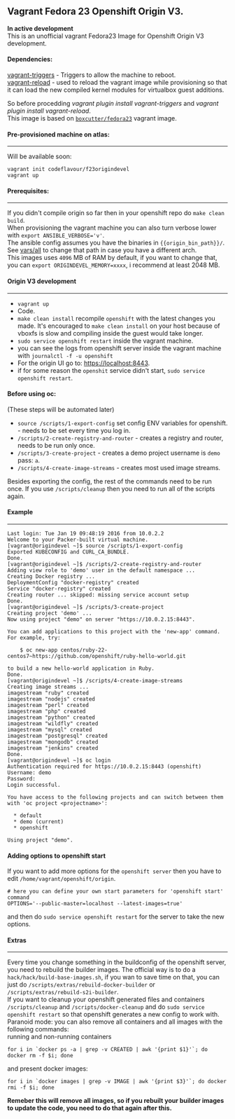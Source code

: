 Vagrant Fedora 23 Openshift Origin V3.  
---
**In active development**  
This is an unofficial vagrant Fedora23 Image for Openshift Origin V3 development.

#### Dependencies:  
[vagrant-triggers](https://github.com/emyl/vagrant-triggers) - Triggers to allow the machine to reboot.  
[vagrant-reload](https://github.com/aidanns/vagrant-reload) - used to reload the vagrant image while provisioning so that it can load the new compiled kernel modules for virtualbox guest additions.  

So before procedding *vagrant plugin install vagrant-triggers* and *vagrant plugin install vagrant-reload*.   
This image is based on [`boxcutter/fedora23`](https://atlas.hashicorp.com/boxcutter/boxes/fedora23) vagrant image.  


#### Pre-provisioned machine on atlas:
---
Will be available soon:  

```
vagrant init codeflavour/f23origindevel
vagrant up
```

#### Prerequisites:
---
If you didn't compile origin so far then in your openshift repo do `make clean build`.  
When provisioning the vagrant machine you can also turn verbose lower with `export ANSIBLE_VERBOSE='v'`.  
The ansible config assumes you have the binaries in `{{origin_bin_path}}/`.   
See [vars/all](vars/all) to change that path in case you have a different arch.  
This images uses `4096` MB of RAM by default, if you want to change that, you can `export ORIGINDEVEL_MEMORY=xxxx`, i recommend at least 2048 MB.  

#### Origin V3 development
---
* `vagrant up`
* Code.
* `make clean install` recompile `openshift` with the latest changes you made.
It's encouraged to `make clean install` on your host because of vboxfs is slow and compiling inside the guest would take longer.
* `sudo service openshift restart` inside the vagrant machine.
* you can see the logs from openshift server inside the vagrant machine with `journalctl -f -u openshift`  
* For the origin UI go to: [https://localhost:8443](https://localhost:8443).
* if for some reason the `openshit` service didn't start, `sudo service openshift restart`.

#### Before using oc:  

(These steps will be automated later)  
* `source /scripts/1-export-config` set config ENV variables for openshift. - needs to be set every time you log in.  
* `/scripts/2-create-registry-and-router` - creates a registry and router, needs to be run only once.  
* `/scripts/3-create-project` - creates a demo project username is `demo` pass: `a`.
* `/scripts/4-create-image-streams` - creates most used image streams.  

Besides exporting the config, the rest of the commands need to be run once. If you
use `/scripts/cleanup` then you need to run all of the scripts again.

#### Example
---
```
Last login: Tue Jan 19 09:48:19 2016 from 10.0.2.2
Welcome to your Packer-built virtual machine.
[vagrant@origindevel ~]$ source /scripts/1-export-config
Exported KUBECONFIG and CURL_CA_BUNDLE.
Done.
[vagrant@origindevel ~]$ /scripts/2-create-registry-and-router
Adding view role to 'demo' user in the default namespace ...
Creating Docker registry ...
DeploymentConfig "docker-registry" created
Service "docker-registry" created
Creating router ... skipped: missing service account setup
Done.
[vagrant@origindevel ~]$ /scripts/3-create-project
Creating project 'demo' ...
Now using project "demo" on server "https://10.0.2.15:8443".

You can add applications to this project with the 'new-app' command. For example, try:

    $ oc new-app centos/ruby-22-centos7~https://github.com/openshift/ruby-hello-world.git

to build a new hello-world application in Ruby.
Done.
[vagrant@origindevel ~]$ /scripts/4-create-image-streams
Creating image streams ...
imagestream "ruby" created
imagestream "nodejs" created
imagestream "perl" created
imagestream "php" created
imagestream "python" created
imagestream "wildfly" created
imagestream "mysql" created
imagestream "postgresql" created
imagestream "mongodb" created
imagestream "jenkins" created
Done.
[vagrant@origindevel ~]$ oc login
Authentication required for https://10.0.2.15:8443 (openshift)
Username: demo
Password:
Login successful.

You have access to the following projects and can switch between them with 'oc project <projectname>':

  * default
  * demo (current)
  * openshift

Using project "demo".
```
#### Adding options to openshift start

If you want to add more options for the `openshift server` then you have to edit `/home/vagrant/openshift/origin`.

```
# here you can define your own start parameters for 'openshift start' command
OPTIONS='--public-master=localhost --latest-images=true'
```

and then do `sudo service openshift restart` for the server to take the new options.

#### Extras
---
Every time you change something in the buildconfig of the openshift server, you need to rebuild the builder images. The official way is to do a `hack/hack/build-base-images.sh`, if you wan to save time on that, you can just do `/scripts/extras/rebuild-docker-builder` or `/scripts/extras/rebuild-s2i-builder`.    
If you want to cleanup your openshift generated files and containers
`/scripts/cleanup` and `/scripts/docker-cleanup` and do `sudo service openshift restart` so that openshift generates a new config to work with.  
Paranoid mode: you can also remove all containers and all images  with the following commands:  
running and non-running containers  
```
for i in `docker ps -a | grep -v CREATED | awk '{print $1}'`; do docker rm -f $i; done
```
and present docker images:  
```
for i in `docker images | grep -v IMAGE | awk '{print $3}'`; do docker rmi -f $i; done
```
**Remeber this will remove all images, so if you rebuilt your builder images to update the code, you need to do that again after this.**  
